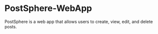 # PostSphere-WebApp
PostSphere is a web app that allows users to create, view, edit, and delete posts.
